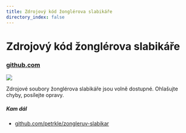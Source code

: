 ```yaml
---
title: Zdrojový kód žonglérova slabikáře
directory_index: false
---
```


# Zdrojový kód žonglérova slabikáře

### [github.com](https://github.com/petrkle/zongleruv-slabikar "Zdrojové kódy")

[![](/img/o/octocat.png)](https://github.com/petrkle/zongleruv-slabikar)

Zdrojové soubory žonglérova slabikáře jsou volně dostupné. Ohlašujte chyby, posílejte opravy.

##### Kam dál

- [github.com/petrkle/zongleruv-slabikar](https://github.com/petrkle/zongleruv-slabikar "Zdrojový kód žonglérova slabikáře")
